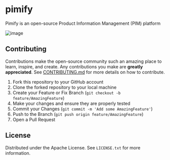 # pimify
Pimify is an open-source Product Information Management (PIM) platform

![image](https://github.com/user-attachments/assets/a1227f13-21a2-472f-a80a-c5fde2f53658)

## Contributing

Contributions make the open-source community such an amazing place to learn, inspire, and create. Any contributions you make are **greatly appreciated**. See [CONTRIBUTING.md](./CONTRIBUTING.md) for more details on how to contribute.

1. Fork this repository to your GitHub account
2. Clone the forked repository to your local machine
3. Create your Feature or Fix Branch (`git checkout -b feature/AmazingFeature`)
4. Make your changes and ensure they are properly tested
5. Commit your Changes (`git commit -m 'Add some AmazingFeature'`)
6. Push to the Branch (`git push origin feature/AmazingFeature`)
7. Open a Pull Request

## License

Distributed under the Apache License. See `LICENSE.txt` for more information.
